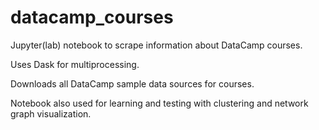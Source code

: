 # datacamp_courses

Jupyter(lab) notebook to scrape information about DataCamp courses.

Uses Dask for multiprocessing.

Downloads all DataCamp sample data sources for courses.

Notebook also used for learning and testing with clustering and network graph visualization.